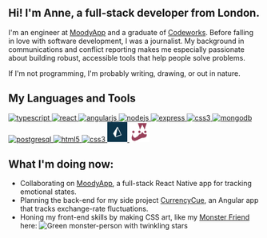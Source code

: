 ## Hi! I'm Anne, a full-stack developer from London.
I'm an engineer at <a href="http://moodyapp.me/" target="_blank">MoodyApp</a> and a graduate of <a href="https://github.com/codeworks/" target="_blank">Codeworks</a>. Before falling in love with software development, I was a journalist. My background in communications and conflict reporting makes me especially passionate about building robust, accessible tools that help people solve problems.

If I'm not programming, I'm probably writing, drawing, or out in nature.

## My Languages and Tools

<a href="https://icongr.am/devicon/typescript-original.svg?size=128&color=currentColor"> <img src="https://icongr.am/devicon/typescript-original.svg?size=128&color=currentColor" alt="typescript" width="40" height="40"/> </a>
<a href="https://reactjs.org/"> <img src="https://icongr.am/devicon/react-original.svg?size=128&color=currentColor" alt="react" width="40" height="40"/> </a>
<a href="https://angular.io"> <img src="https://icongr.am/devicon/angularjs-original.svg?size=128&color=currentColor" alt="angularjs" width="40" height="40"/> </a>
<a href="https://nodejs.org"> <img src="https://icongr.am/devicon/nodejs-original-wordmark.svg?size=128&color=currentColor" alt="nodejs" width="40" height="40"/> </a>
<a href="https://expressjs.com"> <img src="https://icongr.am/devicon/express-original-wordmark.svg?size=128&color=currentColor" alt="express" width="40" height="40"/> </a>
<a href="https://graphql.github.io/"> <img src="https://user-images.githubusercontent.com/25126281/102015838-d4678280-3d55-11eb-81d2-cd2a79ea3a82.png" alt="css3" width="40" height="40"/> </a>
<a href="https://www.mongodb.com/"> <img src="https://icongr.am/devicon/mongodb-original-wordmark.svg?size=128&color=currentColor" alt="mongodb" width="40" height="40"/> </a>
<a href="https://www.postgresql.org"> <img src="https://icongr.am/devicon/postgresql-original-wordmark.svg?size=128&color=currentColor" alt="postgresql" width="40" height="40"/> </a>
<a href="https://developer.mozilla.org/en-US/docs/Web/html"> <img src="https://icongr.am/devicon/html5-original-wordmark.svg?size=128&color=currentColor" alt="html5" width="40" height="40"/> </a>
<a href="https://developer.mozilla.org/en-US/docs/Web/CSS"> <img src="https://icongr.am/devicon/css3-original-wordmark.svg?size=128&color=currentColor" alt="css3" width="40" height="40"/> </a>
<a href="https://www.prisma.io/"> <img src="https://github.com/ABJolis/ABJolis/raw/master/logos/prisma.png" alt="Prisma" width="40" height="40"> </a>
<a href="https://jestjs.io/"> <img src="https://github.com/ABJolis/ABJolis/raw/master/logos/jest.png" alt="Jest" width="40" height="40"> </a>

## What I'm doing now:
- Collaborating on [MoodyApp](https://github.com/BOUNCE8/MoodyApp/blob/development/README.md), a full-stack React Native app for tracking emotional states.
- Planning the back-end for my side project [CurrencyCue](https://github.com/ABJolis/currency_cue#readme), an Angular app that tracks exchange-rate fluctuations.
- Honing my front-end skills by making CSS art, like my [Monster Friend](https://github.com/ABJolis/monsterfriends) here:
![Green monster-person with twinkling stars](https://github.com/ABJolis/MyReadMe/raw/master/GreenManGif.gif)
